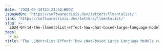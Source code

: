```yaml
---
date: '2024-04-14T23:21:52.000Z'
isBasedOn: 'https://softwarecrisis.dev/letters/llmentalist/'
link: 'https://softwarecrisis.dev/letters/llmentalist/'
slug: >-
  2024-04-14-the-llmentalist-effect-how-chat-based-large-language-models-replicate-the
tags:
  - Ai
title: 'The LLMentalist Effect: how chat-based Large Language Models replicate the '
---
```


